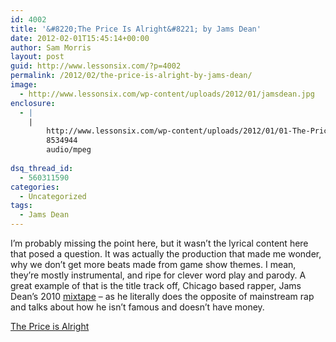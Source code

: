 ```yaml
---
id: 4002
title: '&#8220;The Price Is Alright&#8221; by Jams Dean'
date: 2012-02-01T15:45:14+00:00
author: Sam Morris
layout: post
guid: http://www.lessonsix.com/?p=4002
permalink: /2012/02/the-price-is-alright-by-jams-dean/
image:
  - http://www.lessonsix.com/wp-content/uploads/2012/01/jamsdean.jpg
enclosure:
  - |
    |
        http://www.lessonsix.com/wp-content/uploads/2012/01/01-The-Price-is-Alright.mp3
        8534944
        audio/mpeg
        
dsq_thread_id:
  - 560311590
categories:
  - Uncategorized
tags:
  - Jams Dean
---
```

I&#8217;m probably missing the point here, but it wasn&#8217;t the lyrical content here that posed a question. It was actually the production that made me wonder, why we don&#8217;t get more beats made from game show themes. I mean, they&#8217;re mostly instrumental, and ripe for clever word play and parody. A great example of that is the title track off, Chicago based rapper, Jams Dean&#8217;s 2010 [mixtape](http://soundcloud.com/jamsdean) &#8211; as he literally does the opposite of mainstream rap and talks about how he isn&#8217;t famous and doesn&#8217;t have money.

[The Price is Alright](http://www.lessonsix.com/wp-content/uploads/2012/01/01-The-Price-is-Alright.mp3)